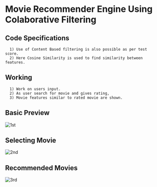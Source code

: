 # Movie Recommender Engine Using Colaborative Filtering
## Code Specifications
      1) Use of Content Based filtering is also possible as per test score.
      2) Here Cosine Similarity is used to find similarity between features.
   
## Working
      1) Work on users input.
      2) As user search for movie and gives rating, 
      3) Movie features similar to rated movie are shown.
      
## Basic Preview
![1st](https://user-images.githubusercontent.com/61742890/85370663-acd4f180-b54c-11ea-8931-3a3fc8c7e707.PNG)

## Selecting Movie
![2nd](https://user-images.githubusercontent.com/61742890/85370683-b5c5c300-b54c-11ea-8d25-82cc77135e14.PNG)

## Recommended Movies
![3rd](https://user-images.githubusercontent.com/61742890/85370691-b78f8680-b54c-11ea-8786-02922e1a923c.PNG)


